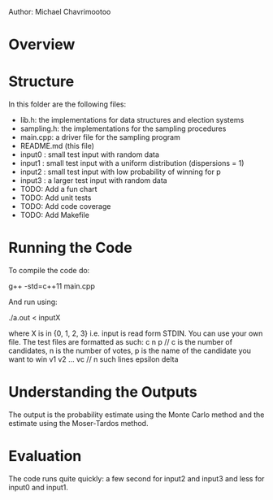 Author: Michael Chavrimootoo

# Overview



# Structure

In this folder are the following files:
- lib.h: the implementations for data structures and election systems
- sampling.h: the implementations for the sampling procedures
- main.cpp: a driver file for the sampling program
- README.md (this file)
- input0 : small test input with random data
- input1 : small test input with a uniform distribution (dispersions = 1)
- input2 : small test input with low probability of winning for p
- input3 : a larger test input with random data
- TODO: Add a fun chart
- TODO: Add unit tests
- TODO: Add code coverage
- TODO: Add Makefile

# Running the Code

To compile the code do:

g++ -std=c++11 main.cpp

And run using:

./a.out < inputX

where X is in {0, 1, 2, 3} i.e. input is read form STDIN. You can use your own file. The test files are formatted as such:
c n p // c is the number of candidates, n is the number of votes, p is the name of the candidate you want to win
v1 v2 ... vc       // n such lines
epsilon delta

# Understanding the Outputs

The output is the probability estimate using the Monte Carlo method and the estimate using the Moser-Tardos method.

# Evaluation

The code runs quite quickly: a few second for input2 and input3 and less for input0 and input1.
